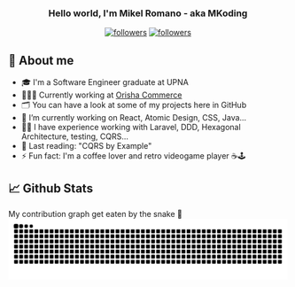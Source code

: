 <h3 align="center">Hello world, I'm Mikel Romano - aka MKoding</h3>

<p align="center">
  <a href="https://twitter.com/MKoding_" target="_blank"><img alt="followers" title="Follow me on Twitter" src="https://img.shields.io/twitter/follow/MKoding_?color=55960c&label=Follow&logo=twitter&logoColor=white&style=for-the-badge"/></a>
  <a href="https://github.com/mkoding"><img alt="followers" title="Follow me on GitHub" src="https://img.shields.io/github/followers/mkoding?color=236ad3&style=for-the-badge&logo=github&label=Follow"/></a>
</p>

## 📝 About me

<!-- * 💻 I'm a (WORK) -->
* 🎓 I'm a Software Engineer graduate at UPNA
* 👨🏻‍💻 Currently working at <a href="https://commerce.orisha.com/es/" target="_blank">Orisha Commerce</a>
* 🗂 You can have a look at some of my projects here in GitHub
* 🔭 I’m currently working on React, Atomic Design, CSS, Java...
* ✍🏻 I have experience working with Laravel, DDD, Hexagonal Architecture, testing, CQRS...
* 📖 Last reading: "CQRS by Example"
* ⚡ Fun fact: I'm a coffee lover and retro videogame player ☕️🕹


## 📈 Github Stats

My contribution graph get eaten by the snake 🐍
![snake gif](https://github.com/MKoding/mkoding/blob/output/github-contribution-grid-snake-dark.svg)
